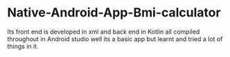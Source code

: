 # Native-Android-App-Bmi-calculator
 Its front end is developed in xml and back end in Kotlin all compiled throughout in Android studio well its a basic app but learnt and tried a lot of things in it.
